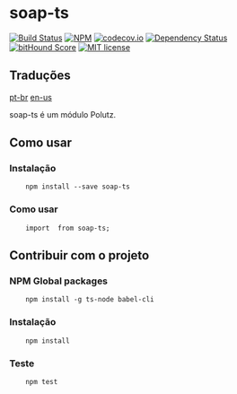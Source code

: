 # soap-ts

[![Build Status](https://travis-ci.org/alanmarcell/soap-ts.svg)](https://travis-ci.org/alanmarcell/soap-ts)
[![NPM](https://img.shields.io/npm/v/soap-ts.svg)](https://www.npmjs.com/package/soap-ts)
[![codecov.io](http://codecov.io/github/alanmarcell/soap-ts/coverage.svg)](http://codecov.io/github/alanmarcell/soap-ts)
[![Dependency Status](https://gemnasium.com/alanmarcell/soap-ts.svg)](https://gemnasium.com/alanmarcell/soap-ts)
[![bitHound Score](https://www.bithound.io/github/gotwarlost/istanbul/badges/score.svg)](https://www.bithound.io/github/alanmarcell/soap-ts)
[![MIT license](http://img.shields.io/badge/license-MIT-brightgreen.svg)](http://opensource.org/licenses/MIT)

## Traduções
[pt-br](https://github.com/alanmarcell/soap-ts/blob/master/README.pt-br.md)
[en-us](https://github.com/alanmarcell/soap-ts/blob/master/README.md)

soap-ts é um módulo Polutz.


## Como usar

### Instalação
```
    npm install --save soap-ts
```

### Como usar
```
    import  from soap-ts;

```


## Contribuir com o projeto

### NPM Global packages
```
    npm install -g ts-node babel-cli
```

### Instalação
```
    npm install   
```

### Teste
```
    npm test
```
